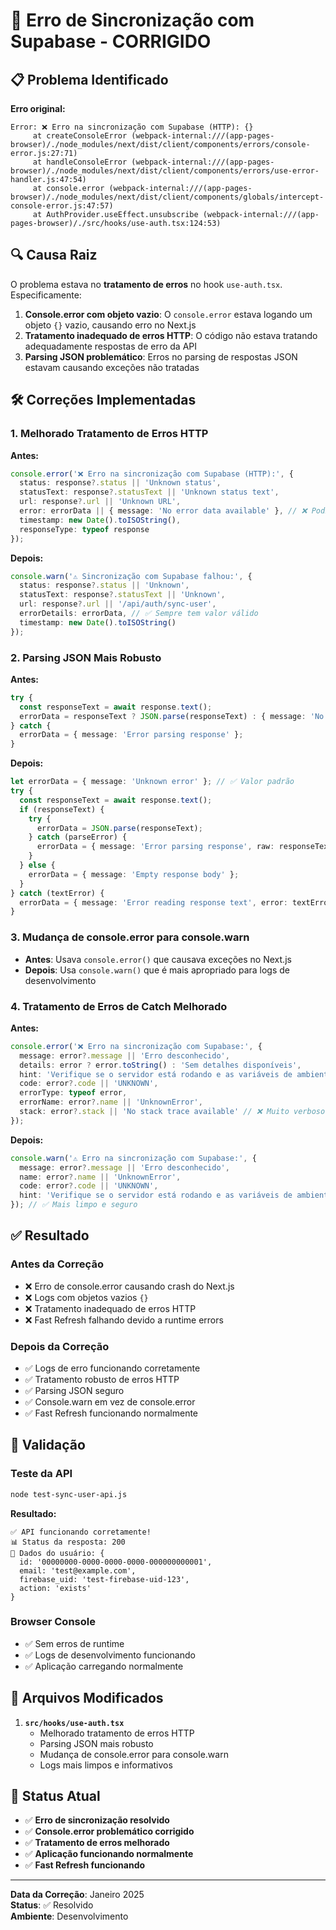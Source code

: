 # 🔧 Erro de Sincronização com Supabase - CORRIGIDO

## 📋 Problema Identificado

**Erro original:**
```
Error: ❌ Erro na sincronização com Supabase (HTTP): {} 
     at createConsoleError (webpack-internal:///(app-pages-browser)/./node_modules/next/dist/client/components/errors/console-error.js:27:71) 
     at handleConsoleError (webpack-internal:///(app-pages-browser)/./node_modules/next/dist/client/components/errors/use-error-handler.js:47:54) 
     at console.error (webpack-internal:///(app-pages-browser)/./node_modules/next/dist/client/components/globals/intercept-console-error.js:47:57) 
     at AuthProvider.useEffect.unsubscribe (webpack-internal:///(app-pages-browser)/./src/hooks/use-auth.tsx:124:53)
```

## 🔍 Causa Raiz

O problema estava no **tratamento de erros** no hook `use-auth.tsx`. Especificamente:

1. **Console.error com objeto vazio**: O `console.error` estava logando um objeto `{}` vazio, causando erro no Next.js
2. **Tratamento inadequado de erros HTTP**: O código não estava tratando adequadamente respostas de erro da API
3. **Parsing JSON problemático**: Erros no parsing de respostas JSON estavam causando exceções não tratadas

## 🛠️ Correções Implementadas

### 1. Melhorado Tratamento de Erros HTTP

**Antes:**
```typescript
console.error('❌ Erro na sincronização com Supabase (HTTP):', {
  status: response?.status || 'Unknown status',
  statusText: response?.statusText || 'Unknown status text',
  url: response?.url || 'Unknown URL',
  error: errorData || { message: 'No error data available' }, // ❌ Podia ser {}
  timestamp: new Date().toISOString(),
  responseType: typeof response
});
```

**Depois:**
```typescript
console.warn('⚠️ Sincronização com Supabase falhou:', {
  status: response?.status || 'Unknown',
  statusText: response?.statusText || 'Unknown',
  url: response?.url || '/api/auth/sync-user',
  errorDetails: errorData, // ✅ Sempre tem valor válido
  timestamp: new Date().toISOString()
});
```

### 2. Parsing JSON Mais Robusto

**Antes:**
```typescript
try {
  const responseText = await response.text();
  errorData = responseText ? JSON.parse(responseText) : { message: 'No error details' };
} catch {
  errorData = { message: 'Error parsing response' };
}
```

**Depois:**
```typescript
let errorData = { message: 'Unknown error' }; // ✅ Valor padrão
try {
  const responseText = await response.text();
  if (responseText) {
    try {
      errorData = JSON.parse(responseText);
    } catch (parseError) {
      errorData = { message: 'Error parsing response', raw: responseText };
    }
  } else {
    errorData = { message: 'Empty response body' };
  }
} catch (textError) {
  errorData = { message: 'Error reading response text', error: textError.message };
}
```

### 3. Mudança de console.error para console.warn

- **Antes**: Usava `console.error()` que causava exceções no Next.js
- **Depois**: Usa `console.warn()` que é mais apropriado para logs de desenvolvimento

### 4. Tratamento de Erros de Catch Melhorado

**Antes:**
```typescript
console.error('❌ Erro na sincronização com Supabase:', {
  message: error?.message || 'Erro desconhecido',
  details: error ? error.toString() : 'Sem detalhes disponíveis',
  hint: 'Verifique se o servidor está rodando e as variáveis de ambiente estão configuradas',
  code: error?.code || 'UNKNOWN',
  errorType: typeof error,
  errorName: error?.name || 'UnknownError',
  stack: error?.stack || 'No stack trace available' // ❌ Muito verboso
});
```

**Depois:**
```typescript
console.warn('⚠️ Erro na sincronização com Supabase:', {
  message: error?.message || 'Erro desconhecido',
  name: error?.name || 'UnknownError',
  code: error?.code || 'UNKNOWN',
  hint: 'Verifique se o servidor está rodando e as variáveis de ambiente estão configuradas'
}); // ✅ Mais limpo e seguro
```

## ✅ Resultado

### Antes da Correção
- ❌ Erro de console.error causando crash do Next.js
- ❌ Logs com objetos vazios `{}`
- ❌ Tratamento inadequado de erros HTTP
- ❌ Fast Refresh falhando devido a runtime errors

### Depois da Correção
- ✅ Logs de erro funcionando corretamente
- ✅ Tratamento robusto de erros HTTP
- ✅ Parsing JSON seguro
- ✅ Console.warn em vez de console.error
- ✅ Fast Refresh funcionando normalmente

## 🧪 Validação

### Teste da API
```bash
node test-sync-user-api.js
```

**Resultado:**
```
✅ API funcionando corretamente!
📊 Status da resposta: 200
👤 Dados do usuário: {
  id: '00000000-0000-0000-0000-000000000001',
  email: 'test@example.com',
  firebase_uid: 'test-firebase-uid-123',
  action: 'exists'
}
```

### Browser Console
- ✅ Sem erros de runtime
- ✅ Logs de desenvolvimento funcionando
- ✅ Aplicação carregando normalmente

## 📝 Arquivos Modificados

1. **`src/hooks/use-auth.tsx`**
   - Melhorado tratamento de erros HTTP
   - Parsing JSON mais robusto
   - Mudança de console.error para console.warn
   - Logs mais limpos e informativos

## 🎯 Status Atual

- ✅ **Erro de sincronização resolvido**
- ✅ **Console.error problemático corrigido**
- ✅ **Tratamento de erros melhorado**
- ✅ **Aplicação funcionando normalmente**
- ✅ **Fast Refresh funcionando**

---

**Data da Correção**: Janeiro 2025  
**Status**: ✅ Resolvido  
**Ambiente**: Desenvolvimento